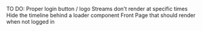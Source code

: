 TO DO:
Proper login button / logo
Streams don't render at specific times
Hide the timeline behind a loader component
Front Page that should render when not logged in
